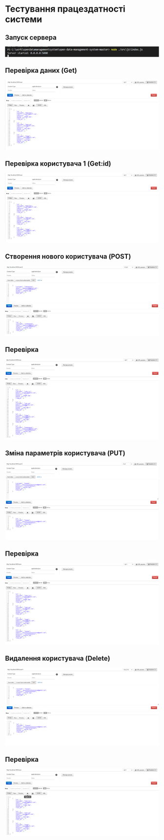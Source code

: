 # Тестування працездатності системи

## Запуск сервера
![](./starting_server.png)

## Перевірка даних (Get)
![](./get_parameters.png)

## Перевірка користувача 1 (Get:id)
![](./get_parameters.png)

## Створення нового користувача (POST)
![](./post_user_4.png)
## Перевірка
![](./get_after_posting.png)

## Зміна параметрів користувача (PUT)
![](./put_user_4.png)
## Перевірка
![](./get_after_put.png)

## Видалення користувача (Delete)
![](./delete_user_4.png)
## Перевірка
![](./get_after_deleting.png)
